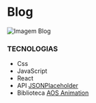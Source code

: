 # Blog 

![Imagem Blog](src/img/blog.png)

### TECNOLOGIAS 

- Css
- JavaScript
- React
- API [JSONPlaceholder](https://jsonplaceholder.typicode.com/)
- Biblioteca [AOS Animation](https://michalsnik.github.io/aos/)
